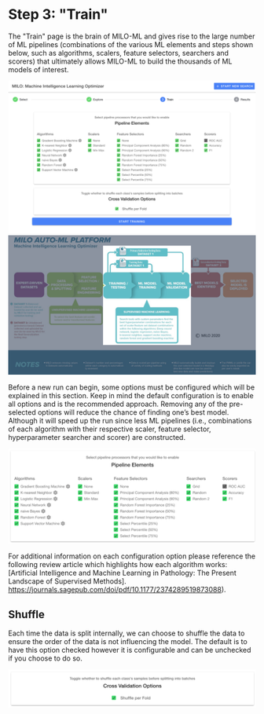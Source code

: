 # Step 3: "Train"

The "Train" page is the brain of MILO-ML and gives rise to the large number of ML pipelines (combinations of the various ML elements and steps shown below, such as algorithms, scalers, feature selectors, searchers and scorers) that ultimately allows MILO-ML to build the thousands of ML models of interest.

![Training Page](./images/image17.png)
![Training Step](./images/image18.png)

Before a new run can begin, some options must be configured which will be explained in this section. Keep in mind the default configuration is to enable all options and is the recommended approach. Removing any of the pre-selected options will reduce the chance of finding one’s best model. Although it will speed up the run since less ML pipelines (i.e., combinations of each algorithm with their respective scaler, feature selector, hyperparameter searcher and scorer) are constructed.

![Pipeline Elements](./images/pipeline-elements.png)

For additional information on each configuration option please reference the following review article which highlights how each algorithm works: [Artificial Intelligence and Machine Learning in Pathology: The Present Landscape of Supervised Methods].
<https://journals.sagepub.com/doi/pdf/10.1177/2374289519873088>).

## Shuffle

Each time the data is split internally, we can choose to shuffle the data to ensure the order of the data is not influencing the model. The default is to have this option checked however it is configurable and can be unchecked if you choose to do so.

![Cross Validation Options](./images/cross-validation-options.png)
